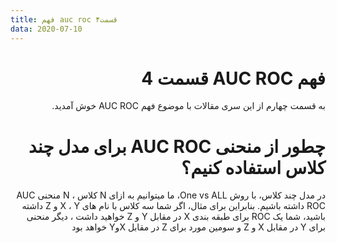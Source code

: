 ```yaml
---
title: فهم auc roc قسمت۴
data: 2020-07-10
---
```


<div dir="rtl" lanf="fa">
<h1>فهم AUC ROC قسمت 4</h1>
<p>به قسمت چهارم از این سری مقالات با موضوع فهم AUC ROC خوش آمدید.</p>
<h1>چطور از منحنی AUC ROC برای مدل چند کلاس استفاده کنیم؟</h1>
<p>در مدل چند کلاس، با روش One vs ALL، ما میتوانیم به ازای N کلاس  ، N  منحنی AUC ROC داشته باشیم. بنابراین برای مثال، اگر شما سه کلاس با نام های X ، Y و Z داشته باشید، شما یک ROC برای طبقه بندی X در مقابل Y و Z خواهید داشت ، دیگر منحنی برای Y در مقابل X و Z و سومین مورد برای Z در مقابل XوY خواهد بود</p>
</div>
